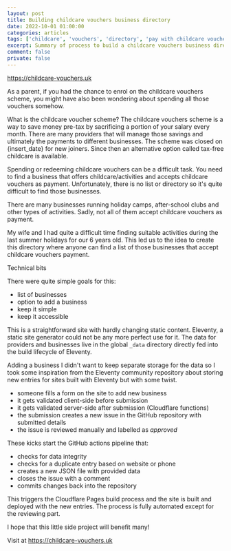 ```yaml
---
layout: post
title: Building childcare vouchers business directory
date: 2022-10-01 01:00:00
categories: articles
tags: ['childcare', 'vouchers', 'directory', 'pay with childcare voucher']
excerpt: Summary of process to build a childcare vouchers business directory
comment: false
private: false
---
```


https://childcare-vouchers.uk

As a parent, if you had the chance to enrol on the childcare vouchers scheme, you might have also been wondering about spending all those vouchers somehow.

What is the childcare voucher scheme?
The childcare vouchers scheme is a way to save money pre-tax by sacrificing a portion of your salary every month. There are many providers that will manage those savings and ultimately the payments to different businesses. The scheme was closed on {insert_date} for new joiners. Since then an alternative option called tax-free childcare is available.

Spending or redeeming childcare vouchers can be a difficult task. You need to find a business that offers childcare/activities and accepts childcare vouchers as payment. Unfortunately, there is no list or directory so it's quite difficult to find those businesses.

There are many businesses running holiday camps, after-school clubs and other types of activities. Sadly, not all of them accept childcare vouchers as payment.

My wife and I had quite a difficult time finding suitable activities during the last summer holidays for our 6 years old. This led us to the idea to create this directory where anyone can find a list of those businesses that accept childcare vouchers payment.

Technical bits

There were quite simple goals for this:

- list of businesses
- option to add a business
- keep it simple
- keep it accessible

This is a straightforward site with hardly changing static content. Eleventy, a static site generator could not be any more perfect use for it. The data for providers and businesses live in the global `_data` directory directly fed into the build lifecycle of Eleventy.

Adding a business
I didn't want to keep separate storage for the data so I took some inspiration from the Eleventy community repository about storing new entries for sites built with Eleventy but with some twist.

- someone fills a form on the site to add new business
- it gets validated client-side before submission
- it gets validated server-side after submission (Cloudflare functions)
- the submission creates a new issue in the GitHub repository with submitted details
- the issue is reviewed manually and labelled as _approved_

These kicks start the GitHub actions pipeline that:

- checks for data integrity
- checks for a duplicate entry based on website or phone
- creates a new JSON file with provided data
- closes the issue with a comment
- commits changes back into the repository

This triggers the Cloudflare Pages build process and the site is built and deployed with the new entries. The process is fully automated except for the reviewing part.

I hope that this little side project will benefit many!

Visit at https://childcare-vouchers.uk
